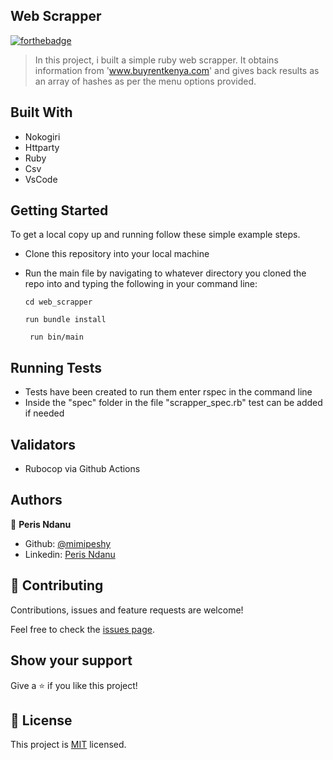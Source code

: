 ## Web Scrapper


[![forthebadge](https://forthebadge.com/images/badges/made-with-ruby.svg)](https://forthebadge.com)

> In this project, i built a simple ruby web scrapper. It obtains information from 'www.buyrentkenya.com' and gives back results as an array of hashes as per the menu options provided. 

## Built With

- Nokogiri
- Httparty
- Ruby
- Csv
- VsCode


## Getting Started

To get a local copy up and running follow these simple example steps.
 
 - Clone this repository into your local machine

 - Run the main file by  navigating to whatever directory you cloned the repo into and typing the following in your command line:

     ` cd web_scrapper `

     ` run bundle install `

     ` run bin/main`

## Running Tests

- Tests have been created to run them enter rspec in the command line
- Inside the "spec" folder in the file "scrapper_spec.rb" test can be added if needed


## Validators
- Rubocop via Github Actions

## Authors

👤 **Peris Ndanu**

- Github: [@mimipeshy](https://github.com/mimipeshy)
- Linkedin: [Peris Ndanu](https://www.linkedin.com/in/peris-ndanu-405083193/)

## 🤝 Contributing

Contributions, issues and feature requests are welcome!

Feel free to check the [issues page](issues/).

## Show your support

Give a ⭐️ if you like this project!

## 📝 License

This project is [MIT](lic.url) licensed.

